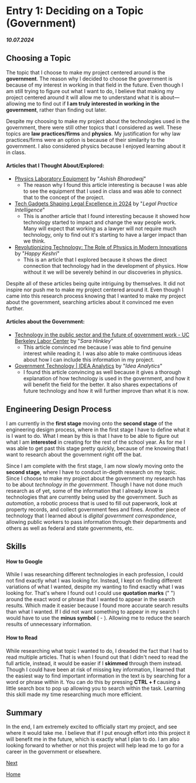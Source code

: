 # Entry 1: Deciding on a Topic (Government)
##### 10.07.2024

## Choosing a Topic

The topic that I choose to make my project centered around is the **government**. The reason why I decided to choose the government is because of my interest in working in that field in the future. Even though I am still trying to figure out what I want to do, I believe that making my project centered around it will allow me to understand what it is about—allowing me to find out if **I am truly interested in working in the government**, rather than finding out later. 

Despite my choosing to make my project about the technologies used in the government, there were still other topics that I considered as well. These topics are **law practices/firms** and **physics**. My justification for why law practices/firms were an option is because of their similarity to the government. I also considered physics because I enjoyed learning about it in class. 

#### Articles that I Thought About/Explored:
* [Physics Laboratory Equipment](https://www.labkafe.com/blog/physics-laboratory-equipment-a-complete-list-of-important-equipment-and-their-uses/) by "_Ashish Bharadwaj_"
  * The reason why I found this article interesting is because I was able to see the equipment that I used in class and was able to connect that to the concept of the project.
* [Tech Gadgets Shaping Legal Excellence in 2024](https://www.legalpracticeintelligence.com/blogs/technology-intelligence/tech-gadgets-shaping-legal-excellence-in-2024?srsltid=AfmBOooURbI9GoukfZ5-kBb1vwG3dbTZqxoW2r1EO7LCSmwU9vQVL26w) by "_Legal Practice Intelligence_"
  * This is another article that I found interesting because it showed how technology started to impact and change the way people work. Many will expect that working as a lawyer will not require much technology, only to find out it's starting to have a larger impact than we think.
* [Revolutionizing Technology: The Role of Physics in Modern Innovations](https://www.linkedin.com/pulse/revolutionizing-technology-role-physics-modern-happy-keshri) by "_Happy Keshri_"
  * This is an article that I explored because it shows the direct connection that technology had in the development of physics. How without it we will be severely behind in our discoveries in physics.
 
Despite all of these articles being quite intriguing by themselves. It did not inspire nor push me to make my project centered around it. Even though I came into this research process knowing that I wanted to make my project about the government, searching articles about it convinced me even further. 

#### Articles about the Government:
* [Technology in the public sector and the future of government work - UC Berkeley Labor Center](https://laborcenter.berkeley.edu/technology-in-the-public-sector-and-the-future-of-government-work/) by "_Sara Hinkley_"
  * This article convinced me because I was able to find genuine interest while reading it. I was also able to make continuous ideas about how I can include this information in my project.
* [Government Technology | IDEA Analytics](https://analyticsbyidea.com/government-technology/) by "_Idea Analytics_"
  *  I found this article convincing as well because it gives a thorough explanation of how technology is used in the government, and how it will benefit the field for the better. It also shares expectations of future technology and how it will further improve than what it is now.

 ## Engineering Design Process
I am currently in the **first stage** moving onto the **second stage** of the engineering desigm process, where in the first stage I have to define what it is I want to do. What I mean by this is that I have to be able to figure out what I am **interested** in creating for the rest of the school year. As for me I was able to get past this stage pretty quickly, because of me knowing that I want to research about the government right off the bat. 

Since I am complete with the first stage, I am now slowly moving onto the **second stage**, where I have to conduct in-depth research on my topic. Since I choose to make my project about the government my research has to be about _technology in the government_. Though I have not done much research as of yet, some of the information that I already know is technologies that are currently being used by the government. Such as _automation_, a robotic process that is used to fill out paperwork, look at property records, and collect government fees and fines. Another piece of technology that I learned about is _digital government correspondence_, allowing public workers to pass information through their departments and others as well as federal and state governments, etc.

## Skills 

#### How to Google
While I was researching different technologies in each profession, I could not find exactly what I was looking for. Instead, I kept on finding different variations of what I wanted, despite my wanting to find exactly what I was looking for. That's where I found out I could use **quotation marks** (" ") around the exact word or phrase that I wanted to appear in the search results. Which made it easier because I found more accurate search results than what I wanted. If I did not want something to appear in my search I would have to use the **minus symbol** ( - ). Allowing me to reduce the search results of unnecessary information. 

#### How to Read 
While researching what topic I wanted to do, I dreaded the fact that I had to read multiple articles. That is when I found out that I didn't need to read the full article, instead, it would be easier if I **skimmed** through them instead. Though I could have been at risk of missing key information, I learned that the easiest way to find important information in the text is by searching for a word or phrase within it. You can do this by pressing **CTRL + f** causing a little search box to pop up allowing you to search within the task. Learning this skill made my time researching much more efficient. 

## Summary 
In the end, I am extremely excited to officially start my project, and see where it would take me. I believe that if I put enough effort into this project it will benefit me in the future, which is exactly what I plan to do. I am also looking forward to whether or not this project will help lead me to go for a career in the government or elsewhere. 

[Next](entry02.md)

[Home](../README.md)
